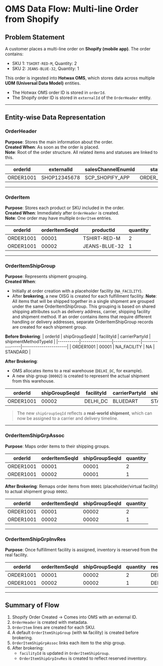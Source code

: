 # OMS Data Flow: Multi-line Order from Shopify

## Problem Statement

A customer places a multi-line order on **Shopify (mobile app)**. The order contains:

- SKU 1: `TSHIRT-RED-M`, Quantity: 2  
- SKU 2: `JEANS-BLUE-32`, Quantity: 1  

This order is ingested into **Hotwax OMS**, which stores data across multiple **UDM (Universal Data Model)** entities.

- The Hotwax OMS order ID is stored in `orderId`.
- The Shopify order ID is stored in `externalId` of the `OrderHeader` entity.

---

## Entity-wise Data Representation

### OrderHeader

**Purpose**: Stores the main information about the order.  
**Created When**: As soon as the order is placed.  
**Note**: Root of the order structure. All related items and statuses are linked to this.

| orderId   | externalId    | salesChannelEnumId | statusId       |
|-----------|---------------|--------------------|----------------|
| ORDER1001 | SHOP12345678  | SCP_SHOPIFY_APP    | ORDER_CREATED  |

---

### OrderItem

**Purpose**: Stores each product or SKU included in the order.  
**Created When**: Immediately after `OrderHeader` is created.  
**Note**: One order may have multiple `OrderItem` entries.

| orderId   | orderItemSeqId | productId        | quantity |
|-----------|----------------|------------------|----------|
| ORDER1001 | 00001          | TSHIRT-RED-M     | 2        |
| ORDER1001 | 00002          | JEANS-BLUE-32    | 1        |

---

### OrderItemShipGroup

**Purpose**: Represents shipment grouping.  
**Created When**: 
- Initially at order creation with a placeholder facility (`NA_FACILITY`).
- After **brokering**, a new OISG is created for each fulfillment facility.
**Note**: All items that will be shipped together in a single shipment are grouped under the same OrderItemShipGroup.
This grouping is based on shared shipping attributes such as delivery address, carrier, shipping facility and shipment method. If an order contains items that require different handling or delivery addresses, separate OrderItemShipGroup records are created for each shipment group.

**Before Brokering**:
| orderId   | shipGroupSeqId | facilityId   | carrierPartyId | shipmentMethodTypeId |
|-----------|----------------|--------------|----------------|-----------------------|
| ORDER1001 | 00001          | NA_FACILITY  | NA             | STANDARD              |

**After Brokering**:  
- OMS allocates items to a real warehouse (`DELHI_DC`, for example).
- A new ship group (`00002`) is created to represent the actual shipment from this warehouse.

| orderId   | shipGroupSeqId | facilityId | carrierPartyId | shipmentMethodTypeId |
|-----------|----------------|------------|----------------|-----------------------|
| ORDER1001 | 00002          | DELHI_DC   | BLUEDART       | STANDARD              |

> The new `shipGroupSeqId` reflects a **real-world shipment**, which can now be assigned to a carrier and delivery timeline.


---

### OrderItemShipGrpAssoc

**Purpose**: Maps order items to their shipping groups.

| orderId   | orderItemSeqId | shipGroupSeqId | quantity |
|-----------|----------------|----------------|----------|
| ORDER1001 | 00001          | 00001          | 2        |
| ORDER1001 | 00002          | 00001          | 1        |

**After Brokering**: 
Remaps order items from `00001` (placeholder/virtual facility) to actual shipment group `00002`.

| orderId   | orderItemSeqId | shipGroupSeqId | quantity |
|-----------|----------------|----------------|----------|
| ORDER1001 | 00001          | 00002          | 2        |
| ORDER1001 | 00002          | 00002          | 1        |

---

### OrderItemShipGrpInvRes

**Purpose**: Once fulfillment facility is assigned, inventory is reserved from the real facility.

| orderId   | orderItemSeqId | shipGroupSeqId | quantity | reservedFacilityId |
|-----------|----------------|----------------|----------|---------------------|
| ORDER1001 | 00001          | 00002          | 2        | DELHI_DC            |
| ORDER1001 | 00002          | 00002          | 1        | DELHI_DC            |
---

## Summary of Flow

1. Shopify Order Created → Comes into OMS with an external ID.
2. `OrderHeader` is created with metadata.
3. `OrderItem` lines are created for each SKU.
4. A default `OrderItemShipGroup` (with `NA` facility) is created before brokering.
5. `OrderItemShipGrpAssoc` links each item to the ship group.
6. After brokering:
   - `facilityId` is updated in `OrderItemShipGroup`.
   - `OrderItemShipGrpInvRes` is created to reflect reserved inventory.
